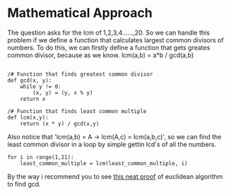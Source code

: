 # Mathematical Approach

The question asks for the lcm of 1,2,3,4......,20. So we can handle this problem if we define a function that calculates largest common divisors of numbers. To do this, we can firstly define a function that gets greates common divisor, because as we know. lcm(a,b) = a*b / gcd(a,b)

```

/# Function that finds greatest common divisor
def gcd(x, y):
    while y != 0:
        (x, y) = (y, x % y)
    return x

/# Function that finds least common multiple
def lcm(x,y):
    return (x * y) / gcd(x,y)

```

Also notice that 'lcm(a,b) = A -> lcm(A,c) = lcm(a,b,c)', so we can find the least common divisor in a loop by simple gettin lcd's of all the numbers.

```
for i in range(1,21):
    least_common_multiple = lcm(least_common_multiple, i)
```


By the way i recommend you to see [this neat proof](https://www.whitman.edu/mathematics/higher_math_online/section03.03.html) of euclidean algorithm to find gcd.
